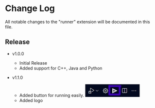 # Change Log

All notable changes to the "runner" extension will be documented in this file.

## Release

- v1.0.0
  - Initial Release
  - Added support for C++, Java and Python


- v1.1.0
  - Added button for running easily. 
  ![example](images/example.jpg)
  - Added logo
